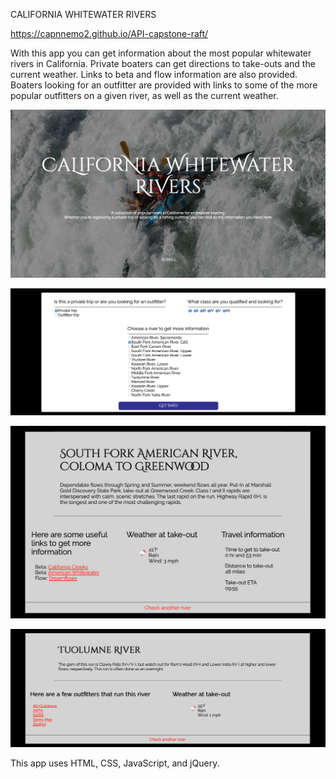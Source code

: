 CALIFORNIA WHITEWATER RIVERS

https://capnnemo2.github.io/API-capstone-raft/

With this app you can get information about the most popular whitewater rivers in California. Private boaters can get directions to take-outs and the current weather. Links to beta and flow information are also provided. Boaters looking for an outfitter are provided with links to some of the more popular outfitters on a given river, as well as the current weather.

![Landing page of the app](imgs/screenshots/screenshot-1.png?raw=true)

![River selection](imgs/screenshots/screenshot-2.png?raw=true)

![{Private info display](imgs/screenshots/screenshot-3.png?raw=true)

![Outfitter info display](imgs/screenshots/screenshot-4.png?raw=true)


This app uses HTML, CSS, JavaScript, and jQuery.
